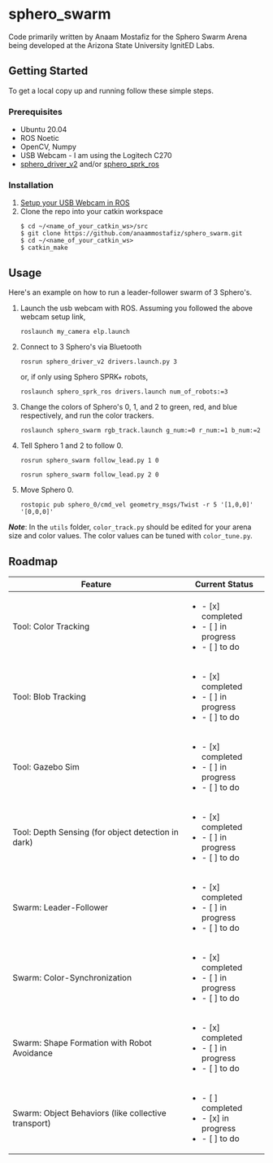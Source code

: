 # sphero_swarm
Code primarily written by Anaam Mostafiz for the Sphero Swarm Arena being developed at the Arizona State University IgnitED Labs. 

<!-- GETTING STARTED -->
## Getting Started
   
To get a local copy up and running follow these simple steps.

### Prerequisites

- Ubuntu 20.04
- ROS Noetic
- OpenCV, Numpy
- USB Webcam - I am using the Logitech C270
- [sphero_driver_v2](https://github.com/larics/sphero_robot/tree/master/sphero_driver_v2) and/or [sphero_sprk_ros](https://github.com/antonellabarisic/sphero_sprk_ros/tree/noetic-devel)

### Installation

1. [Setup your USB Webcam in ROS](https://msadowski.github.io/ros-web-tutorial-pt2-cameras/)
2. Clone the repo into your catkin workspace
   ```shell script
   $ cd ~/<name_of_your_catkin_ws>/src
   $ git clone https://github.com/anaammostafiz/sphero_swarm.git
   $ cd ~/<name_of_your_catkin_ws>
   $ catkin_make
   ```

<!-- USAGE EXAMPLES -->
## Usage

Here's an example on how to run a leader-follower swarm of 3 Sphero's.

1. Launch the usb webcam with ROS. Assuming you followed the above webcam setup link,
   ```
   roslaunch my_camera elp.launch
   ```
2. Connect to 3 Sphero's via Bluetooth
   ```
   rosrun sphero_driver_v2 drivers.launch.py 3
   ```
   or, if only using Sphero SPRK+ robots,
   ```
   roslaunch sphero_sprk_ros drivers.launch num_of_robots:=3
   ```
3. Change the colors of Sphero's 0, 1, and 2 to green, red, and blue respectively, and run the color trackers. 
   ```
   roslaunch sphero_swarm rgb_track.launch g_num:=0 r_num:=1 b_num:=2
   ```
4. Tell Sphero 1 and 2 to follow 0.
   ```
   rosrun sphero_swarm follow_lead.py 1 0
   ```
   ```
   rosrun sphero_swarm follow_lead.py 2 0
   ```
5. Move Sphero 0.
   ```
   rostopic pub sphero_0/cmd_vel geometry_msgs/Twist -r 5 '[1,0,0]' '[0,0,0]' 
   ```
***Note***: In the ```utils``` folder, ```color_track.py``` should be edited for your arena size and color values. The color values can be tuned with ```color_tune.py```.

<!-- ROADMAP -->
## Roadmap

| Feature    | Current Status |
|------------|----------------|
|Tool: Color Tracking| <ul><li>- [x] completed</li><li>- [ ] in progress</li><li>- [ ] to do</li></ul>
|Tool: Blob Tracking| <ul><li>- [x] completed</li><li>- [ ] in progress</li><li>- [ ] to do</li></ul>
|Tool: Gazebo Sim| <ul><li>- [x] completed</li><li>- [ ] in progress</li><li>- [ ] to do</li></ul>
|Tool: Depth Sensing (for object detection in dark)| <ul><li>- [x] completed</li><li>- [ ] in progress</li><li>- [ ] to do</li></ul>
|Swarm: Leader-Follower| <ul><li>- [x] completed</li><li>- [ ] in progress</li><li>- [ ] to do</li></ul>
|Swarm: Color-Synchronization| <ul><li>- [x] completed</li><li>- [ ] in progress</li><li>- [ ] to do</li></ul>
|Swarm: Shape Formation with Robot Avoidance| <ul><li>- [x] completed</li><li>- [ ] in progress</li><li>- [ ] to do</li></ul>
|Swarm: Object Behaviors (like collective transport)| <ul><li>- [ ] completed</li><li>- [x] in progress</li><li>- [ ] to do</li></ul>


